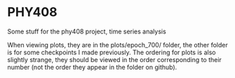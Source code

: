 # PHY408
Some stuff for the phy408 project, time series analysis

When viewing plots, they are in the plots/epoch_700/ folder, the other folder is for some checkpoints I made previously. 
The ordering for plots is also slightly strange, they should be viewed in the order corresponding to their number (not the order they appear in the folder on github). 
